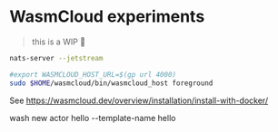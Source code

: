 # WasmCloud experiments

> this is a WIP 🚧

```bash
nats-server --jetstream
```

```bash
#export WASMCLOUD_HOST_URL=$(gp url 4000)
sudo $HOME/wasmcloud/bin/wasmcloud_host foreground
```

See https://wasmcloud.dev/overview/installation/install-with-docker/


wash new actor hello --template-name hello
